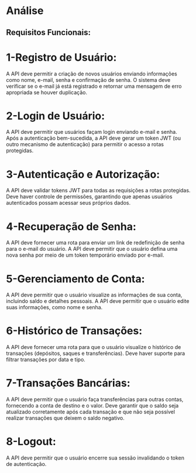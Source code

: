 # Análise

## Requisitos Funcionais:

# 1-Registro de Usuário:

A API deve permitir a criação de novos usuários enviando informações como nome, e-mail, senha e confirmação de senha.
O sistema deve verificar se o e-mail já está registrado e retornar uma mensagem de erro apropriada se houver duplicação.

# 2-Login de Usuário:

A API deve permitir que usuários façam login enviando e-mail e senha.
Após a autenticação bem-sucedida, a API deve gerar um token JWT (ou outro mecanismo de autenticação) para permitir o acesso a rotas protegidas.

# 3-Autenticação e Autorização:

A API deve validar tokens JWT para todas as requisições a rotas protegidas.
Deve haver controle de permissões, garantindo que apenas usuários autenticados possam acessar seus próprios dados.

# 4-Recuperação de Senha:

A API deve fornecer uma rota para enviar um link de redefinição de senha para o e-mail do usuário.
A API deve permitir que o usuário defina uma nova senha por meio de um token temporário enviado por e-mail.

# 5-Gerenciamento de Conta:

A API deve permitir que o usuário visualize as informações de sua conta, incluindo saldo e detalhes pessoais.
A API deve permitir que o usuário edite suas informações, como nome e senha.

# 6-Histórico de Transações:

A API deve fornecer uma rota para que o usuário visualize o histórico de transações (depósitos, saques e transferências).
Deve haver suporte para filtrar transações por data e tipo.

# 7-Transações Bancárias:

A API deve permitir que o usuário faça transferências para outras contas, fornecendo a conta de destino e o valor.
Deve garantir que o saldo seja atualizado corretamente após cada transação e que não seja possível realizar transações que deixem o saldo negativo.

# 8-Logout:

A API deve permitir que o usuário encerre sua sessão invalidando o token de autenticação.
